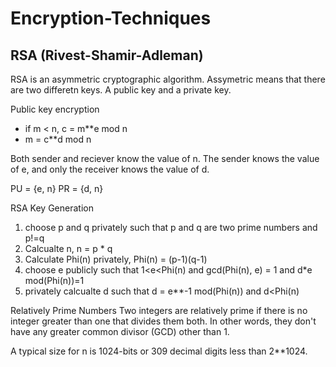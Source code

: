 # Encryption-Techniques


## RSA (Rivest-Shamir-Adleman)
RSA is an asymmetric cryptographic algorithm. Assymetric means that there are two differetn keys. A public key and a private key. 

Public key encryption
- if m < n, c = m**e mod n
- m = c**d mod n

Both sender and reciever know the value of n.
The sender knows the value of e, and only the receiver knows the value of d. 

PU = {e, n}
PR = {d, n}


RSA Key Generation
1. choose p and q privately such that p and q are two prime numbers and p!=q
2. Calcualte n, n = p * q
3. Calculate Phi(n) privately, Phi(n) = (p-1)(q-1)
4. choose e publicly such that 1<e<Phi(n) and gcd(Phi(n), e) = 1 and d*e mod(Phi(n))=1
5. privately calcualte d such that d = e**-1 mod(Phi(n)) and d<Phi(n)


Relatively Prime Numbers
Two integers are relatively prime if there is no integer greater than one that divides them both. In other words, they don't have any greater common divisor (GCD) other than 1. 

A typical size for n is 1024-bits or 309 decimal digits less than 2**1024. 